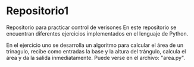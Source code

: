 # Repositorio1
Repositorio para practicar control de verisones
En este repositorio se encuentran diferentes ejercicios implementados en el lenguaje de Python.

En el ejercicio uno se desarrolla un algoritmo para calcular el área de un trinagulo, recibe como entradas la base y la altura del trángulo, calcula el área y da la salida inmediatamente. Puede verse en el archivo: "area.py".

